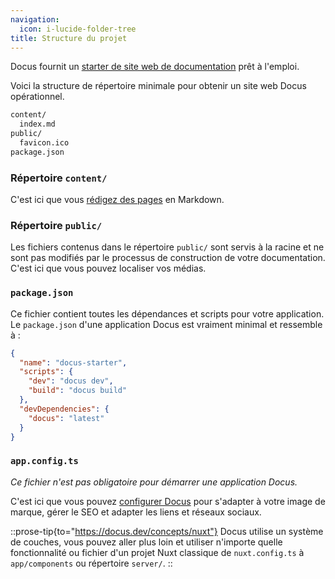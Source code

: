 ```yaml
---
navigation:
  icon: i-lucide-folder-tree
title: Structure du projet
---
```


Docus fournit un [starter de site web de documentation](https://github.com/nuxtlabs/docus/tree/.starter) prêt à l'emploi.

Voici la structure de répertoire minimale pour obtenir un site web Docus opérationnel.

```bash
content/
  index.md
public/
  favicon.ico
package.json
```

### Répertoire `content/`

C'est ici que vous [rédigez des pages](https://docus.dev/concepts/edition) en Markdown.

### Répertoire `public/`

Les fichiers contenus dans le répertoire `public/` sont servis à la racine et ne sont pas modifiés par le processus de construction de votre documentation. C'est ici que vous pouvez localiser vos médias.

### `package.json`

Ce fichier contient toutes les dépendances et scripts pour votre application. Le `package.json` d'une application Docus est vraiment minimal et ressemble à :

```json [package.json]
{
  "name": "docus-starter",
  "scripts": {
    "dev": "docus dev",
    "build": "docus build"
  },
  "devDependencies": {
    "docus": "latest"
  }
}
```

### `app.config.ts`

*Ce fichier n'est pas obligatoire pour démarrer une application Docus.*

C'est ici que vous pouvez [configurer Docus](https://docus.dev/concepts/configuration) pour s'adapter à votre image de marque, gérer le SEO et adapter les liens et réseaux sociaux.

::prose-tip{to="https://docus.dev/concepts/nuxt"}
Docus utilise un système de couches, vous pouvez aller plus loin et utiliser n'importe quelle fonctionnalité ou fichier d'un projet Nuxt classique de `nuxt.config.ts` à `app/components` ou répertoire `server/`.
:: 
